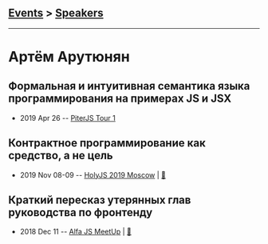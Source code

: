 ## [Events](../README.md) > [Speakers](../speakers.md)
---

# Артём Арутюнян

## Формальная и интуитивная семантика языка программирования на примерах JS и JSX
- 2019 Apr 26 -- [PiterJS Tour 1](https://www.youtube.com/watch?v=MueYSY2ZO4Y&t=1260s)    
## Контрактное программирование как средство, а не цель
- 2019 Nov 08-09 -- [HolyJS 2019 Moscow](https://www.youtube.com/watch?v=K91G6na4ga8)  | [:notebook:](https://assets.ctfassets.net/nn534z2fqr9f/45tx7htHbRbFtyVYmgLsvo/0fb2d02cac784094b744b8c173077c24/100710_517459704_Artm_Arutyunyan_Kontraktnoye_programmirovaniye_kak_sredstvo_a_ne_tsel.pdf)  
## Краткий пересказ утерянных глав руководства по фронтенду
- 2018 Dec 11 -- [Alfa JS MeetUp](https://www.youtube.com/watch?v=dCXvQkvSyQg&t=850s)  | [:notebook:](https://docs.google.com/presentation/d/1-TI4ozHLV7IhujcmAsNkf58RBdrKQB37EUKtQ0UYmIM/edit)  

